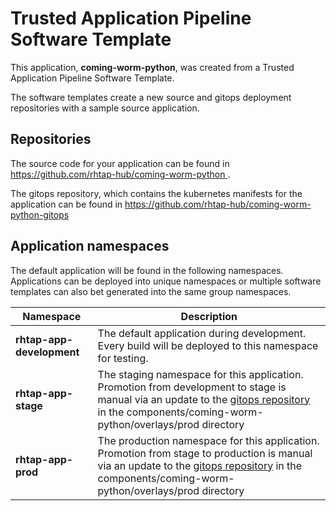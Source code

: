 # Trusted Application Pipeline Software Template

This application, **coming-worm-python**, was created from a Trusted Application Pipeline Software Template.

The software templates create a new source and gitops deployment repositories with a sample source application. 

## Repositories

The source code for your application can be found in [https://github.com/rhtap-hub/coming-worm-python ](https://github.com/rhtap-hub/coming-worm-python ).
 
The gitops repository, which contains the kubernetes manifests for the application can be found in 
[https://github.com/rhtap-hub/coming-worm-python-gitops ](https://github.com/rhtap-hub/coming-worm-python-gitops ) 

## Application namespaces 

The default application will be found in the following namespaces. Applications can be deployed into unique namespaces or multiple software templates can also bet generated into the same group namespaces.  

|  Namespace   |  Description   |  
| -------- | -------- |   
| **rhtap-app-development** | The default application during development. Every build will be deployed to this namespace for testing. | 
| **rhtap-app-stage** | The staging namespace for this application. Promotion from development to stage is manual via an update to the [gitops repository](https://github.com/rhtap-hub/coming-worm-python-gitops ) in the components/coming-worm-python/overlays/prod directory |  
| **rhtap-app-prod** | The production namespace for this application. Promotion from stage to production is manual via an update to the [gitops repository](https://github.com/rhtap-hub/coming-worm-python-gitops ) in the components/coming-worm-python/overlays/prod directory | 